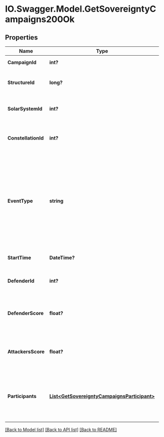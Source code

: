 # IO.Swagger.Model.GetSovereigntyCampaigns200Ok
## Properties

Name | Type | Description | Notes
------------ | ------------- | ------------- | -------------
**CampaignId** | **int?** | Unique ID for this campaign. | 
**StructureId** | **long?** | The structure item ID that is related to this campaign.  | 
**SolarSystemId** | **int?** | The solar system the structure is located in.  | 
**ConstellationId** | **int?** | The constellation in which the campaign will take place.  | 
**EventType** | **string** | Type of event this campaign is for. tcu_defense, ihub_defense and station_defense are referred to as \&quot;Defense Events\&quot;, station_freeport as \&quot;Freeport Events\&quot;.  | 
**StartTime** | **DateTime?** | Time the event is scheduled to start.  | 
**DefenderId** | **int?** | Defending alliance, only present in Defense Events  | [optional] 
**DefenderScore** | **float?** | Score for the defending alliance, only present in Defense Events.  | [optional] 
**AttackersScore** | **float?** | Score for all attacking parties, only present in Defense Events.  | [optional] 
**Participants** | [**List&lt;GetSovereigntyCampaignsParticipant&gt;**](GetSovereigntyCampaignsParticipant.md) | Alliance participating and their respective scores, only present in Freeport Events.  | [optional] 

[[Back to Model list]](../README.md#documentation-for-models) [[Back to API list]](../README.md#documentation-for-api-endpoints) [[Back to README]](../README.md)


